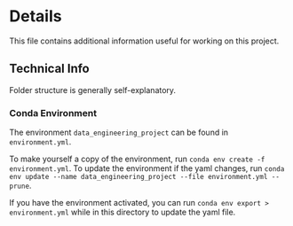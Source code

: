 # Details

This file contains additional information useful for working on this project.

## Technical Info

Folder structure is generally self-explanatory.

### Conda Environment

The environment `data_engineering_project` can be found in `environment.yml`.

To make yourself a copy of the environment, run `conda env create -f environment.yml`. To update the environment if the yaml changes, run `conda env update --name data_engineering_project --file environment.yml --prune`.

If you have the environment activated, you can run `conda env export > environment.yml` while in this directory to update the yaml file.

